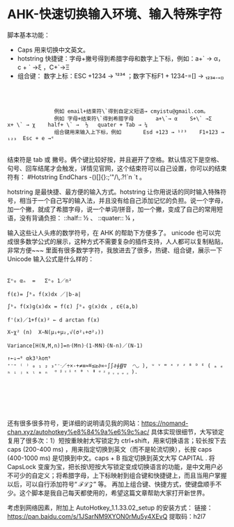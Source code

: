 # AHK-快速切换输入环境、输入特殊字符

脚本基本功能：
* Caps 用来切换中文英文。
* hotstring 快捷键：字母+撇号得到希腊字母和数字上下标，例如：a+\` → α，c + \` →ξ  ，C+\`→Ξ  
* 组合键： 数字上标：ESC +1234  →   ¹²³⁴ ；数字下标F1 + 1234-=[]  →    ₁₂₃₄₋₌₍₎

<br><br>

                   例如 email+结束符\`得到自定义短语→ cmyistu@gmail.com。 
                   例如 字母+结束符\`得到希腊字母       a+\`→ α    S+\` →Σ    x+ \` → χ    half+ \` →  ½   quater + Tab → ¼
                   组合键用来输入上下标，例如       Esd +123 → ¹²³    F1+123 → ₁₂₃  Esc + e →ᵉ   

<br>
结束符是 tab 或 撇号。俩个键比较好按，并且避开了空格。默认情况下是空格、句号、回车结尾才会触发，详情见官网，这个结束符可以自己设置，你可以的结束符有： #Hotstring EndChars -()[]{}:;'"/\,.?!`n `t  。

hotstring 是最快捷、最方便的输入方式。hotstring 让你用说话的同时输入特殊符号，相当于一个自己写的输入法，并且没有给自己添加记忆的负担。说一个字母，加一个撇，就成了希腊字母，说一个单词/拼音，加一个撇，变成了自己的常用短语，没有背诵负担：  ::half:: ½   、  ::quater:: ¼ ，

输入这些让人头疼的数学符号，在 AHK 的帮助下方便多了。 unicode 也可以完成很多数学公式的展示，这种方式不需要复杂的插件支持，人人都可以复制粘贴，非常方便~~~ 里面有很多数学字符，我放进去了很多，热键、组合键，展示一下 Unicode 输入公式是什么样的：
<br><br>

    Σⁿ₀ αₙ  =   Σⁿ₀ 1／n²  

    f(ε)= ∫ᵇₐ f(x)dx ／|b-a|

    ∫ᵇₐ f(x)g(x)dx = f(ε) ∫ᵇₐ g(x)dx , ε∈(a,b)

    f'(x)／1+f(x)² ← d arctan f(x)

    X~χ² (n)  X∼N(μ₁+μ₂,√(σ²₁+σ²₂))

    Variance[H(N,M,n)]=nᐧ(M⁄n)ᐧ(1-M⁄N)ᐧ(N-n)／(N-1)

    ↑←↓→⁰ αk3¹λοπ⁹   
    ⁺⁻⁼ ⁽ ⁾ ₀ ₁ ₂ ₃⁺⁻ᐧ／÷×-+≠≡≈≝≤≥∂∞∘∫∫∂∮∯∇  ◠◡ ), ᵘ ᵛ ʷ ˣ ʸ ᶻ ᴮ ᴰ ᴱ ( ₐ ₑ ₕ ᵢ ⱼ ₖ ₗ ₘ ₙ  ᵅ ᵝ ᵞ ᵟ ᵋ ᶿ ᶥ ᶲ ᵠ ᵡ ᵦ ᵧ ᵨ ᵩ ᵪ ).

<br><br><br><br><br>
还有很多很多符号，更详细的说明请见我的网站：https://nomand-chan.xyz/autohotkey%e8%84%9a%e6%9c%ac/
具体实现很细节，大写锁定复用了很多次：1）短按重映射大写锁定为 ctrl+shift，用来切换语言；较长按下去 caps (200-400 ms) ，用来指定切换到英文（而不是轮流切换），长按 caps  (400-1000 ms) 是切换到中文。caps + B 指定切换到英文大写 CAPITAL . 
将 CapsLock 变废为宝，把长按\短按大写锁定变成切换语言的功能，是中文用户必不可少的自定义；将希腊字母，上下标映射到组合键和快捷键上，而且当用户掌握以后，可以自行添加符号“ ℱℒ𝒵” 等。 再加上组合键、快捷方式，使键盘顺手不少。这个脚本是我自己每天都使用的，希望这篇文章帮助大家打开新世界。

考虑到网络因素，附加上 AutoHotkey_1.1.33.02_setup 的安装方式：
链接：https://pan.baidu.com/s/1JSarNM9XYON0rMu5y4XEvQ 
提取码：h2l7 
